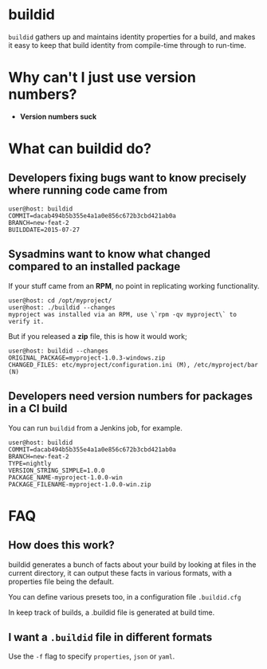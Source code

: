 # buildid
`buildid` gathers up and maintains identity properties for a build, and makes 
it easy to keep that build identity from compile-time through to run-time.

# Why can't I just use version numbers?

* **Version numbers suck**

# What can buildid do?

## Developers fixing bugs want to know precisely where running code came from

```
user@host: buildid 
COMMIT=dacab494b5b355e4a1a0e856c672b3cbd421ab0a
BRANCH=new-feat-2
BUILDDATE=2015-07-27
```

## Sysadmins want to know what changed compared to an installed package

If your stuff came from an **RPM**, no point in replicating working functionality.
```
user@host: cd /opt/myproject/
user@host: ./buildid --changes
myproject was installed via an RPM, use \`rpm -qv myproject\` to verify it.
```

But if you released a **zip** file, this is how it would work;

```
user@host: buildid --changes
ORIGINAL_PACKAGE=myproject-1.0.3-windows.zip
CHANGED_FILES: etc/myproject/configuration.ini (M), /etc/myproject/bar (N)
```

## Developers need version numbers for packages in a CI build

You can run `buildid` from a Jenkins job, for example.

```
user@host: buildid
COMMIT=dacab494b5b355e4a1a0e856c672b3cbd421ab0a
BRANCH=new-feat-2
TYPE=nightly
VERSION_STRING_SIMPLE=1.0.0
PACKAGE_NAME-myproject-1.0.0-win
PACKAGE_FILENAME-myproject-1.0.0-win.zip
```

# FAQ 

## How does this work?

buildid generates a bunch of facts about your build by looking at files in the
current directory, it can output these facts in various formats, with a 
properties file being the default. 

You can define various presets too, in a configuration file `.buildid.cfg`

In keep track of builds, a .buildid file is generated at build time. 

## I want a `.buildid` file in different formats

Use the `-f` flag to specify `properties`, `json` or `yaml`. 
